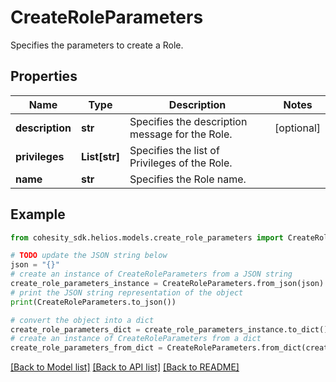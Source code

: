 # CreateRoleParameters

Specifies the parameters to create a Role.

## Properties

Name | Type | Description | Notes
------------ | ------------- | ------------- | -------------
**description** | **str** | Specifies the description message for the Role. | [optional] 
**privileges** | **List[str]** | Specifies the list of Privileges of the Role. | 
**name** | **str** | Specifies the Role name. | 

## Example

```python
from cohesity_sdk.helios.models.create_role_parameters import CreateRoleParameters

# TODO update the JSON string below
json = "{}"
# create an instance of CreateRoleParameters from a JSON string
create_role_parameters_instance = CreateRoleParameters.from_json(json)
# print the JSON string representation of the object
print(CreateRoleParameters.to_json())

# convert the object into a dict
create_role_parameters_dict = create_role_parameters_instance.to_dict()
# create an instance of CreateRoleParameters from a dict
create_role_parameters_from_dict = CreateRoleParameters.from_dict(create_role_parameters_dict)
```
[[Back to Model list]](../README.md#documentation-for-models) [[Back to API list]](../README.md#documentation-for-api-endpoints) [[Back to README]](../README.md)


